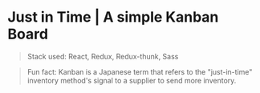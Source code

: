 # Just in Time | A simple Kanban Board

> Stack used: React, Redux, Redux-thunk, Sass

> Fun fact:
> Kanban is a Japanese term that refers to the "just-in-time" inventory method's signal to a supplier to send more inventory.
